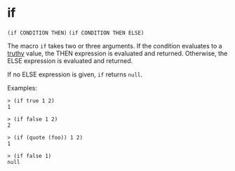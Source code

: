 # if

`(if CONDITION THEN)`
`(if CONDITION THEN ELSE)`

The macro `if` takes two or three arguments. If the condition
evaluates to a [truthy](Booleans-Truthy.md) value, the THEN expression is
evaluated and returned. Otherwise, the ELSE expression is evaluated
and returned.

If no ELSE expression is given, `if` returns `null`.

Examples:

    > (if true 1 2)
    1

    > (if false 1 2)
    2

    > (if (quote (foo)) 1 2)
    1

    > (if false 1)
    null

